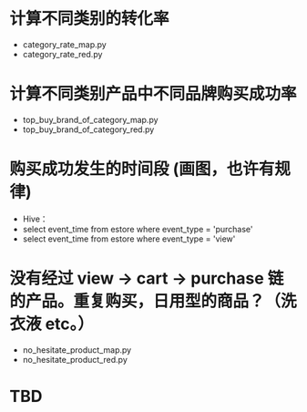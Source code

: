 # 计算不同类别的转化率
* category_rate_map.py
* category_rate_red.py

# 计算不同类别产品中不同品牌购买成功率
* top_buy_brand_of_category_map.py
* top_buy_brand_of_category_red.py

# 购买成功发生的时间段 (画图，也许有规律)
* Hive：
* select event_time from estore where event_type = 'purchase'
* select event_time from estore where event_type = 'view'

# 没有经过 view -> cart -> purchase 链的产品。重复购买，日用型的商品？（洗衣液 etc。）
* no_hesitate_product_map.py
* no_hesitate_product_red.py

# TBD
